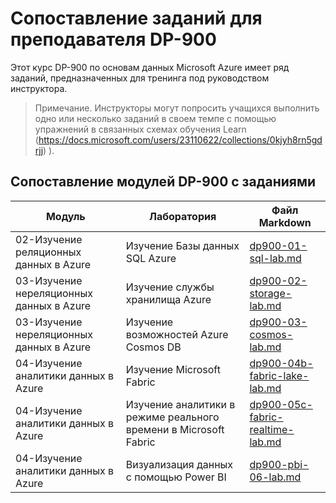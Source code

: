 # Сопоставление заданий для преподавателя DP-900

Этот курс DP-900 по основам данных Microsoft Azure имеет ряд заданий, предназначенных для тренинга под руководством инструктора. 

> Примечание. Инструкторы могут попросить учащихся выполнить одно или несколько заданий в своем темпе с помощью упражнений в связанных схемах обучения Learn (https://docs.microsoft.com/users/23110622/collections/0kjyh8rn5gdrjj) ). 

## Сопоставление модулей DP-900 с заданиями

| Модуль | Лаборатория | Файл Markdown |
| --- | --- | --- |
| 02-Изучение реляционных данных в Azure | Изучение Базы данных SQL Azure | [dp900-01-sql-lab.md](https://github.com/MicrosoftLearning/DP-900T00A-Azure-Data-Fundamentals/blob/master/Instructions/Labs/dp900-01-sql-lab.md) |
| 03-Изучение нереляционных данных в Azure | Изучение службы хранилища Azure | [dp900-02-storage-lab.md](https://github.com/MicrosoftLearning/DP-900T00A-Azure-Data-Fundamentals/blob/master/Instructions/Labs/dp900-02-storage-lab.md) |
| 03-Изучение нереляционных данных в Azure| Изучение возможностей Azure Cosmos DB  | [dp900-03-cosmos-lab.md](https://github.com/MicrosoftLearning/DP-900T00A-Azure-Data-Fundamentals/blob/master/Instructions/Labs/dp900-03-cosmos-lab.md) |
| 04-Изучение аналитики данных в Azure | Изучение Microsoft Fabric | [dp900-04b-fabric-lake-lab.md](https://github.com/MicrosoftLearning/DP-900T00A-Azure-Data-Fundamentals/blob/master/Instructions/Labs/dp900-04b-fabric-lake-lab.md) |
| 04-Изучение аналитики данных в Azure | Изучение аналитики в режиме реального времени в Microsoft Fabric | [dp900-05c-fabric-realtime-lab.md](https://github.com/MicrosoftLearning/DP-900T00A-Azure-Data-Fundamentals/blob/master/Instructions/Labs/dp900-05c-fabric-realtime-lab.md) |
| 04-Изучение аналитики данных в Azure | Визуализация данных с помощью Power BI | [dp900-pbi-06-lab.md](https://github.com/MicrosoftLearning/DP-900T00A-Azure-Data-Fundamentals/blob/master/Instructions/Labs/dp900-pbi-06-lab.md) |
